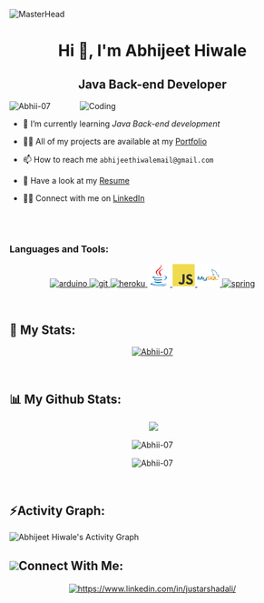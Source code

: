![MasterHead](https://scand.com/wp-content/uploads/2020/05/Java-KV2.jpg)

<h1 align="center">Hi 👋, I'm Abhijeet Hiwale</h1>
<h2 align="center">Java Back-end Developer</h2>

<img align="right" alt="Coding" width="380" src="https://camo.githubusercontent.com/40165a147c3dcea0fa1db780bb533fc5f98546ccfb9d5d05ddb2f429277f5348/68747470733a2f2f616e616c7974696373696e6469616d61672e636f6d2f77702d636f6e74656e742f75706c6f6164732f323031382f31322f646576656c6f7065722d6472696262626c652e676966"/>

<p align="left"> <img src="https://komarev.com/ghpvc/?username=Abhii-07&label=Profile%20views&color=0e75b6&style=flat" alt="Abhii-07" /> </p>

- 🌱 I’m currently learning *Java Back-end development*

- 👨‍💻 All of my projects are available at my [Portfolio](https://abhii-07.github.io/)

- 📫 How to reach me `abhijeethiwalemail@gmail.com`

- 📄 Have a look at my [Resume](https://drive.google.com/file/d/112BrHZEOxHVOYoBBgOghSrsqtlaUQE3F/view?usp=share_link)

- 👨‍💻 Connect with me on [LinkedIn](https://www.linkedin.com/in/abhijeethiwale/)

<!-- - 💬 ask me about Java

- 😄 Pronouns: He/His -->


<br>
<br>

<h3 align="left">Languages and Tools:</h3>
<p align="center"  class= "centre"> <a href="https://www.arduino.cc/" target="_blank" rel="noreferrer"> <img src="https://cdn.worldvectorlogo.com/logos/arduino-1.svg" alt="arduino" width="40" height="40"/> </a> <a href="https://git-scm.com/" target="_blank" rel="noreferrer"> <img src="https://www.vectorlogo.zone/logos/git-scm/git-scm-icon.svg" alt="git" width="40" height="40"/> </a> <a href="https://heroku.com" target="_blank" rel="noreferrer"> <img src="https://www.vectorlogo.zone/logos/heroku/heroku-icon.svg" alt="heroku" width="40" height="40"/> </a> <a href="https://www.java.com" target="_blank" rel="noreferrer"> <img src="https://raw.githubusercontent.com/devicons/devicon/master/icons/java/java-original.svg" alt="java" width="40" height="40"/> </a> <a href="https://developer.mozilla.org/en-US/docs/Web/JavaScript" target="_blank" rel="noreferrer"> <img src="https://raw.githubusercontent.com/devicons/devicon/master/icons/javascript/javascript-original.svg" alt="javascript" width="40" height="40"/> </a><a href="https://www.mysql.com/" target="_blank" rel="noreferrer"> <img src="https://raw.githubusercontent.com/devicons/devicon/master/icons/mysql/mysql-original-wordmark.svg" alt="mysql" width="40" height="40"/> </a> <a href="https://spring.io/" target="_blank" rel="noreferrer"> <img src="https://www.vectorlogo.zone/logos/springio/springio-icon.svg" alt="spring" width="40" height="40"/> </a> </p>

<br>

<h2 align="left">📄 My Stats:</h2>

<p align="center"> <a href="https://github.com/ryo-ma/github-profile-trophy"><img src="https://github-profile-trophy.vercel.app/?username=Abhii-07" alt="Abhii-07" /></a> </p>

<br>

<h2 align="left">📊 My Github Stats:</h2>

<p align="center">&nbsp;<img align="center" src="https://github-readme-stats.vercel.app/api/top-langs/?username=Abhii-07" /></p>
<p align="center"><img align="center" src="https://github-readme-stats.vercel.app/api?username=Abhii-07&show_icons=true" alt="Abhii-07" /></p>

<p align="center"><img align="center" src="https://github-readme-streak-stats.herokuapp.com/?user=Abhii-07&" alt="Abhii-07" /></p>

<br>
<h2 align="left">⚡Activity Graph:</h2>
  <a><img alt="Abhijeet Hiwale's Activity Graph" src="https://github-readme-activity-graph.cyclic.app/graph?username=Abhii-07&theme=react-dark&hide_border=true" /></a>

<br>

<h2 align="left"><img src='https://raw.githubusercontent.com/ShahriarShafin/ShahriarShafin/main/Assets/handshake.gif' width="100px">Connect With Me:</h2>
<p align="center">
<a href="https://www.linkedin.com/in/justarshadali/" target="blank"><img align="center" src="https://raw.githubusercontent.com/rahuldkjain/github-profile-readme-generator/master/src/images/icons/Social/linked-in-alt.svg" alt="https://www.linkedin.com/in/justarshadali/" height="40" width="50" /></a>

</p>




